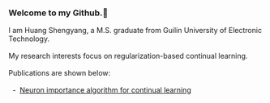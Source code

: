 ### Welcome to my Github.👋 <br>
I am Huang Shengyang, a M.S. graduate from Guilin University of Electronic Technology. <br><br>
My research interests focus on regularization-based continual learning. <br><br>
Publications are shown below: <br><br>
&nbsp; - &nbsp;[Neuron importance algorithm for continual learning](https://doi.org/10.1117/12.3009542)

<!--
**mika7614/mika7614** is a ✨ _special_ ✨ repository because its `README.md` (this file) appears on your GitHub profile.

Here are some ideas to get you started:

- 🔭 I’m currently working on ...
- 🌱 I’m currently learning ...
- 👯 I’m looking to collaborate on ...
- 🤔 I’m looking for help with ...
- 💬 Ask me about ...
- 📫 How to reach me: ...
- 😄 Pronouns: ...
- ⚡ Fun fact: ...
-->

